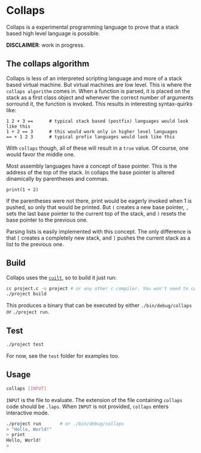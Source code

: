 # Collaps

Collaps is a experimental programming language to prove that a stack based high level language is possible.

**DISCLAIMER**: work in progress.

## The collaps algorithm

Collaps is less of an interpreted scripting language and more of a stack based virtual machine.
But virtual machines are low level. This is where the `collaps algorithm` comes in.
When a function is parsed, it is placed on the stack as a first class object and whenever the correct number of arguments
sorround it, the function is invoked. This results in interesting syntax-quirks like:

```collaps
1 2 + 3 ==      # typical stack based (postfix) languages would look like this
1 + 2 == 3      # this would work only in higher level languages
== + 1 2 3      # typical prefix languages would look like this
```

With `collaps` though, all of these will result in a `true` value. Of course, one would favor the middle one.

Most assembly languages have a concept of base pointer. This is the address of the top of the stack.
In collaps the base pointer is altered dinamically by parentheses and commas.

```collaps
print(1 + 2)
```

If the parentheses were not there, print would be eagerly invoked when 1 is pushed, so only that would be printed.
But `(` creates a new base pointer, `,` sets the last base pointer to the current top of the stack, 
and `)` resets the base pointer to the previous one.

Parsing lists is easily implemented with this concept. The only difference is that `[` creates a completely new stack,
and `]` pushes the current stack as a list to the previous one.

## Build

Collaps uses the [`cuilt`](https://github.com/coddra/cuilt), so to build it just run:

```sh
cc project.c -o project # or any other c compiler. You won't need to compile `project.c` ever again
./project build
```

This produces a binary that can be executed by either `./bin/debug/collaps` or `./project run`.

## Test

```sh
./project test
```

For now, see the `test` folder for examples too.

## Usage

```sh
collaps [INPUT]
```

`INPUT` is the file to evaluate. The extension of the file containing `collaps` code should be `.laps`.
When `INPUT` is not provided, `collaps` enters interactive mode.

```sh
./project run       # or ./bin/debug/collaps
> "Hello, World!"
> print
Hello, World!
> 
```
